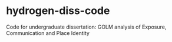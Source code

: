# hydrogen-diss-code
Code for undergraduate dissertation: GOLM analysis of Exposure, Communication and Place Identity 
